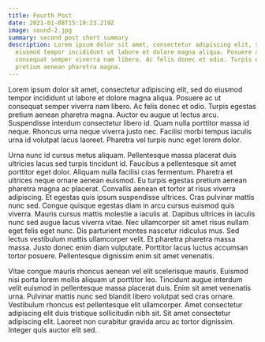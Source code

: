 ```yaml
---
title: Fourth Post
date: 2021-01-08T15:19:23.219Z
image: sound-2.jpg
summary: second post short summary
description: Lorem ipsum dolor sit amet, consectetur adipiscing elit, sed do
  eiusmod tempor incididunt ut labore et dolore magna aliqua. Posuere ac ut
  consequat semper viverra nam libero. Ac felis donec et odio. Turpis egestas
  pretium aenean pharetra magna.
---
```


<!--StartFragment-->

Lorem ipsum dolor sit amet, consectetur adipiscing elit, sed do eiusmod tempor incididunt ut labore et dolore magna aliqua. Posuere ac ut consequat semper viverra nam libero. Ac felis donec et odio. Turpis egestas pretium aenean pharetra magna. Auctor eu augue ut lectus arcu. Suspendisse interdum consectetur libero id. Quam nulla porttitor massa id neque. Rhoncus urna neque viverra justo nec. Facilisi morbi tempus iaculis urna id volutpat lacus laoreet. Pharetra vel turpis nunc eget lorem dolor.

Urna nunc id cursus metus aliquam. Pellentesque massa placerat duis ultricies lacus sed turpis tincidunt id. Faucibus a pellentesque sit amet porttitor eget dolor. Aliquam nulla facilisi cras fermentum. Pharetra et ultrices neque ornare aenean euismod. Eu turpis egestas pretium aenean pharetra magna ac placerat. Convallis aenean et tortor at risus viverra adipiscing. Et egestas quis ipsum suspendisse ultrices. Cras pulvinar mattis nunc sed. Congue quisque egestas diam in arcu cursus euismod quis viverra. Mauris cursus mattis molestie a iaculis at. Dapibus ultrices in iaculis nunc sed augue lacus viverra vitae. Nec ullamcorper sit amet risus nullam eget felis eget nunc. Dis parturient montes nascetur ridiculus mus. Sed lectus vestibulum mattis ullamcorper velit. Et pharetra pharetra massa massa. Justo donec enim diam vulputate. Porttitor lacus luctus accumsan tortor posuere. Pellentesque dignissim enim sit amet venenatis.

Vitae congue mauris rhoncus aenean vel elit scelerisque mauris. Euismod nisi porta lorem mollis aliquam ut porttitor leo. Tincidunt augue interdum velit euismod in pellentesque massa placerat duis. Enim sit amet venenatis urna. Pulvinar mattis nunc sed blandit libero volutpat sed cras ornare. Vestibulum rhoncus est pellentesque elit ullamcorper. Amet consectetur adipiscing elit duis tristique sollicitudin nibh sit. Sit amet consectetur adipiscing elit. Laoreet non curabitur gravida arcu ac tortor dignissim. Integer quis auctor elit sed.

<!--EndFragment-->
